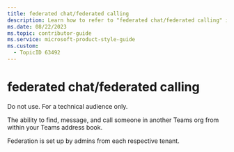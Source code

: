 ```yaml
---
title: federated chat/federated calling
description: Learn how to refer to "federated chat/federated calling" in your content.
ms.date: 08/22/2023
ms.topic: contributor-guide
ms.service: microsoft-product-style-guide
ms.custom:
  - TopicID 63492
---
```



# federated chat/federated calling

Do not use. For a technical audience only.

The ability to find, message, and call someone in another Teams org from within your Teams address book.

Federation is set up by admins from each respective tenant.

